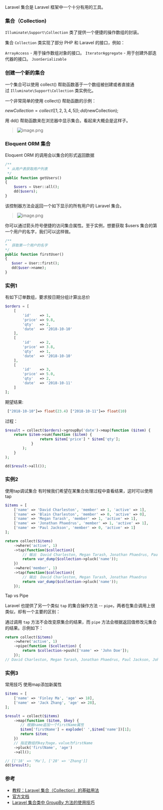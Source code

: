 Laravel 集合是 Laravel 框架中一个十分有用的工具。

### 集合（Collection)

`Illuminate\Support\Collection` 类了提供一个便捷的操作数组的封装。

集合 `Collection` 类实现了部分 PHP 和 Laravel 的接口，例如：

`ArrayAccess` - 用于操作数组对象的接口。
`IteratorAggregate` - 用于创建外部迭代器的接口。
`JsonSerializable`

### 创建一个新的集合
一个集合可以使用 collect() 帮助函数基于一个数组被创建或者直接通过 `Illuminate\Support\Collection` 类实例化。

一个非常简单的使用 collect() 帮助函数的示例：

$newCollection = collect([1, 2, 3, 4, 5]);
dd($newCollection);

用 dd() 帮助函数来在浏览器中显示集合。看起来大概会是这样子。
> ![image.png](https://cdn.learnku.com/uploads/images/201903/26/1/1L5ErpgwUZ.png!large)

### Eloquent ORM 集合
Eloquent ORM 的调用会以集合的形式返回数据
```php
/**
 * 从用户表获取用户列表
 */
public function getUsers()
{
    $users = User::all();
    dd($users);
}
```
该控制器方法会返回一个如下显示的所有用户的 Laravel 集合。


> ![image.png](https://cdn.learnku.com/uploads/images/201903/26/1/CwtWfv8gs6.png!large)
>
你可以通过箭头符号便捷的访问集合属性。至于实例，想要获取 $users 集合的第一个用户的名字，我们可以这样做。

```php    
/**
*  获取第一个用户的名字
*/
public function firstUser()
{
   $user = User::first();
   dd($user->name);
}
```

### 实例1
有如下订单数组，要求按日期分组计算出总价
```php
$orders = [
	[
		'id'    => 1,
		'price' => 9.8,
		'qty'   => 2,
		'date'  => '2018-10-10'
	],
	[
		'id'    => 2,
		'price' => 3.8,
		'qty'   => 1,
		'date'  => '2018-10-10'
	],
	[
		'id'    => 3,
		'price' => 5.0,
		'qty'   => 2,
		'date'  => '2018-10-11'
	]
];
```

期望结果:
```php
 ["2018-10-10"]=> float(23.4) ["2018-10-11"]=> float(10)
```

过程：
```php
$result = collect($orders)->groupBy('date')->map(function ($item) {
    return $item->sum(function ($item) {
                return $item['price'] * $item['qty'];
            }
        );
    }
);

dd($result->all());

```

### 实例2
使用tap调试集合
有时候我们希望在某集合处理过程中查看结果，这时可以使用tap
```php
$items = [
    ['name' => 'David Charleston', 'member' => 1, 'active' => 1],
    ['name' => 'Blain Charleston', 'member' => 0, 'active' => 0],
    ['name' => 'Megan Tarash', 'member' => 1, 'active' => 1],
    ['name' => 'Jonathan Phaedrus', 'member' => 1, 'active' => 1],
    ['name' => 'Paul Jackson', 'member' => 0, 'active' => 1]
];

return collect($items)
    ->where('active', 1)
    ->tap(function($collection){
        // 输出  David Charleston, Megan Tarash, Jonathan Phaedrus, Paul Jackson 
        return var_dump($collection->pluck('name'));
    })
    ->where('member', 1)
    ->tap(function($collection){
        // 输出  David Charleston, Megan Tarash, Jonathan Phaedrus
        return var_dump($collection->pluck('name'));
    });
```

Tap vs Pipe

Laravel 也提供了另一个类似 `tap` 的集合操作方法 -- `pipe`，两者在集合调用上很类似，却有一个主要的区别：

通过调用 `tap` 方法不会改变原集合的结果，而 `pipe` 方法会根据返回值修改元集合的结果。示例如下：

```php
return collect($items)
    ->where('active', 1)
    ->pipe(function ($collection) {
        return $collection->push(['name' => 'John Doe']);
    });
// David Charleston, Megan Tarash, Jonathan Phaedrus, Paul Jackson, John Doe
```

### 实例3
常用技巧
使用map添加新属性

```php
$items = [
    ['name' => 'Finley Ma', 'age' => 18],
    ['name' => 'Jack Zhang', 'age' => 28],
];

$result = collect($items)
    ->map(function ($item, $key) {
       // 根据name追加一个firstName属性
       $item['firstName'] = explode(' ',$item['name'])[1];
       return $item;
    })
    // 指定数组的key为age，value为firstName
    ->pluck('firstName', 'age')
    ->all();

// [['18' => 'Ma'], ['28' => 'Zhang']]
dd($result);
```



### 参考
* [教程：Laravel 集合（Collection）的基础用法](https://learnku.com/laravel/t/26110)
* [官方文档](https://learnku.com/docs/laravel/6.x/collections/5161)
* [Laravel 集合类中 GroupBy 方法的使用技巧](https://learnku.com/laravel/t/8713/the-use-of-the-groupby-method-in-the-laravel-collection-class)
